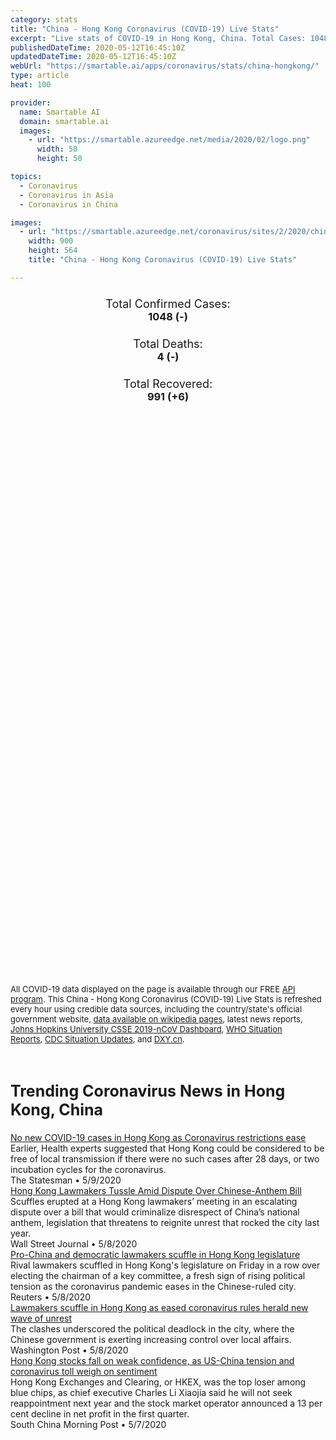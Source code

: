 ```yaml
---
category: stats
title: "China - Hong Kong Coronavirus (COVID-19) Live Stats"
excerpt: "Live stats of COVID-19 in Hong Kong, China. Total Cases: 1048 (-), Deaths: 4 (-), Recoveries: 991(+6)."
publishedDateTime: 2020-05-12T16:45:10Z
updatedDateTime: 2020-05-12T16:45:10Z
webUrl: "https://smartable.ai/apps/coronavirus/stats/china-hongkong/"
type: article
heat: 100

provider:
  name: Smartable AI
  domain: smartable.ai
  images:
    - url: "https://smartable.azureedge.net/media/2020/02/logo.png"
      width: 50
      height: 50

topics:
  - Coronavirus
  - Coronavirus in Asia
  - Coronavirus in China

images:
  - url: "https://smartable.azureedge.net/coronavirus/sites/2/2020/china-hongkong.jpg"
    width: 900
    height: 564
    title: "China - Hong Kong Coronavirus (COVID-19) Live Stats"

---
```

<div class="total-stats" style="text-align: center;">
    <h3>
	    <div style="font-size: 18px; font-weight: 400;">Total Confirmed Cases:</div>
	    1048 (-)
    </h3>
    <h3>
	    <div style="font-size: 18px; font-weight: 400;">Total Deaths:</div>
	    4 (-)
    </h3>
    <h3>
	    <div style="font-size: 18px; font-weight: 400;">Total Recovered:</div>
	    991 (<span class='green'>+6</span>)
    </h3>
</div>

<script type="text/javascript" src="https://www.gstatic.com/charts/loader.js"></script>

<div id="time_series_chart" style="width: 100%; height: 400px;"></div>
<script type="text/javascript">
  google.charts.load('current', {'packages':['corechart']});
  google.charts.setOnLoadCallback(drawChart);
  function drawChart() {
    var data = google.visualization.arrayToDataTable([
      ['Date', 'Total Cases', 'Total Deaths', 'Total Recovered'],
      ['1/22/2020', 0, 0, 0],['1/23/2020', 2, 0, 0],['1/24/2020', 2, 0, 0],['1/25/2020', 5, 0, 0],['1/26/2020', 8, 0, 0],['1/27/2020', 8, 0, 0],['1/28/2020', 8, 0, 0],['1/29/2020', 10, 0, 0],['1/30/2020', 10, 0, 0],['1/31/2020', 12, 0, 0],['2/1/2020', 13, 0, 0],['2/2/2020', 15, 0, 0],['2/3/2020', 15, 0, 0],['2/4/2020', 17, 1, 0],['2/5/2020', 21, 1, 0],['2/6/2020', 24, 1, 0],['2/7/2020', 25, 1, 0],['2/8/2020', 26, 1, 0],['2/9/2020', 29, 1, 0],['2/10/2020', 38, 1, 0],['2/11/2020', 49, 1, 0],['2/12/2020', 50, 1, 1],['2/13/2020', 53, 1, 1],['2/14/2020', 56, 1, 1],['2/15/2020', 56, 1, 1],['2/16/2020', 57, 1, 2],['2/17/2020', 60, 1, 2],['2/18/2020', 62, 1, 2],['2/19/2020', 63, 2, 5],['2/20/2020', 68, 2, 5],['2/21/2020', 68, 2, 5],['2/22/2020', 69, 2, 6],['2/23/2020', 74, 2, 11],['2/24/2020', 79, 2, 19],['2/25/2020', 84, 2, 19],['2/26/2020', 91, 2, 24],['2/27/2020', 92, 2, 24],['2/28/2020', 94, 2, 30],['2/29/2020', 95, 2, 33],['3/1/2020', 96, 2, 36],['3/2/2020', 100, 2, 36],['3/3/2020', 100, 2, 37],['3/4/2020', 105, 2, 37],['3/5/2020', 105, 2, 43],['3/6/2020', 107, 2, 46],['3/7/2020', 108, 2, 51],['3/8/2020', 114, 3, 58],['3/9/2020', 115, 3, 59],['3/10/2020', 120, 3, 65],['3/11/2020', 126, 3, 65],['3/12/2020', 132, 4, 77],['3/13/2020', 138, 4, 78],['3/14/2020', 142, 4, 81],['3/15/2020', 149, 4, 84],['3/16/2020', 157, 4, 88],['3/17/2020', 168, 4, 92],['3/18/2020', 193, 4, 95],['3/19/2020', 208, 4, 98],['3/20/2020', 256, 4, 98],['3/21/2020', 274, 4, 100],['3/22/2020', 318, 4, 100],['3/23/2020', 356, 4, 100],['3/24/2020', 387, 4, 102],['3/25/2020', 411, 4, 106],['3/26/2020', 454, 4, 110],['3/27/2020', 519, 4, 111],['3/28/2020', 582, 4, 112],['3/29/2020', 642, 4, 118],['3/30/2020', 683, 4, 124],['3/31/2020', 715, 4, 128],['4/1/2020', 766, 4, 147],['4/2/2020', 802, 4, 154],['4/3/2020', 845, 4, 173],['4/4/2020', 862, 4, 173],['4/5/2020', 891, 4, 206],['4/6/2020', 915, 4, 216],['4/7/2020', 936, 4, 236],['4/8/2020', 961, 4, 264],['4/9/2020', 974, 4, 293],['4/10/2020', 990, 4, 309],['4/11/2020', 1001, 4, 336],['4/12/2020', 1005, 4, 360],['4/13/2020', 1010, 4, 397],['4/14/2020', 1013, 4, 434],['4/15/2020', 1017, 4, 459],['4/16/2020', 1018, 4, 485],['4/17/2020', 1022, 4, 533],['4/18/2020', 1024, 4, 568],['4/19/2020', 1026, 4, 602],['4/20/2020', 1026, 4, 630],['4/21/2020', 1030, 4, 650],['4/22/2020', 1034, 4, 678],['4/23/2020', 1036, 4, 699],['4/24/2020', 1036, 4, 725],['4/25/2020', 1038, 4, 753],['4/26/2020', 1038, 4, 772],['4/27/2020', 1038, 4, 787],['4/28/2020', 1038, 4, 811],['4/29/2020', 1038, 4, 830],['4/30/2020', 1038, 4, 846],['5/1/2020', 1039, 4, 855],['5/2/2020', 1040, 4, 864],['5/3/2020', 1040, 4, 879],['5/4/2020', 1041, 4, 900],['5/5/2020', 1041, 4, 920],['5/6/2020', 1041, 4, 932],['5/7/2020', 1045, 4, 944],['5/8/2020', 1045, 4, 960],['5/9/2020', 1045, 4, 967],['5/10/2020', 1048, 4, 982],['5/11/2020', 1048, 4, 985],['5/12/2020', 1048, 4, 991],
    ]);
    var options = {
      curveType: 'none',
      chartArea: {'width': '80%', 'height': '80%'},
      legend: { position: 'top' },
      lineWidth: 5,
      colors: ['#f60109', '#444444', '#81B71F']
    };
    var chart = new google.visualization.LineChart(document.getElementById('time_series_chart'));
    chart.draw(data, options);
  }
</script>

<div id="geo_chart" style="width: 100%; height: 500px;"></div>
<script type="text/javascript">
  google.charts.load('current', {
    'packages':['geochart'],
    'mapsApiKey': 'AIzaSyDk1HhVhLaveyKrUhhHZ5YwzIpEcbdal6U'
  });
  google.charts.setOnLoadCallback(drawRegionsMap);
  function drawRegionsMap() {
    var data = google.visualization.arrayToDataTable([
      ['Location', 'Total Cases', 'Total Deaths'],
      ["Hong Kong SAR", 1048, 4]
    ]);
    var options = {
      backgroundColor: {fill:'transparent',stroke:'#FFF' ,strokeWidth:0 }, 
      region: 'CN',
      resolution: 'provinces', 
      legend: 'none',
      colorAxis: {
          colors: ['#FFE2E2', '#f60109']
      }
    };
    var chart = new google.visualization.GeoChart(document.getElementById('geo_chart'));
    chart.draw(data, options);
  };
</script>



<span style="font-size: 13px">All COVID-19 data displayed on the page is available through our FREE <a href="https://developer.smartable.ai">API program</a>. This China - Hong Kong Coronavirus (COVID-19) Live Stats is refreshed every hour using credible data sources, including the country/state's official government website, <a href="https://en.wikipedia.org/wiki/2019%E2%80%9320_coronavirus_pandemic" target="_blank">data available on wikipedia pages</a>, latest news reports, <a href="https://systems.jhu.edu/research/public-health/ncov/" target="_blank">Johns Hopkins University CSSE 2019-nCoV Dashboard</a>, <a href="https://www.who.int/emergencies/diseases/novel-coronavirus-2019/situation-reports" target="_blank">WHO Situation Reports</a>, <a href="https://www.cdc.gov/coronavirus/2019-ncov/index.html" target="_blank">CDC Situation Updates</a>, and <a href="https://ncov.dxy.cn/ncovh5/view/pneumonia" target="_blank">DXY.cn</a>.</span>


<h2 id="news" class="center" style="margin-top: 60px; font-size: 25px;">Trending Coronavirus News in Hong Kong, China</h2>
<div class="row">
<div class="col-md-6 col-sm-12">
  <div class="content-card">
	<a href="https://www.thestatesman.com/coronavirus/no-new-covid-19-cases-hong-kong-coronavirus-restrictions-ease-1502886122.html"><div class="card-image" style="background-image: url(https://www.thestatesman.com/wp-content/uploads/2020/05/hong-Kong.jpg)"></div></a>
	<div class="content">
		<div class="card-title"><a href="https://www.thestatesman.com/coronavirus/no-new-covid-19-cases-hong-kong-coronavirus-restrictions-ease-1502886122.html">No new COVID-19 cases in Hong Kong as Coronavirus restrictions ease</a></div>
		<div class="card-excerpt">Earlier, Health experts suggested that Hong Kong could be considered to be free of local transmission if there were no such cases after 28 days, or two incubation cycles for the coronavirus.</div>
		<div class="card-meta">
			<span class="card-provider">The Statesman</span> • <span class="card-date">5/9/2020</span>
		</div>
	</div>
  </div>
</div>
<div class="col-md-6 col-sm-12">
  <div class="content-card">
	<a href="https://www.wsj.com/articles/hong-kong-lawmakers-tussle-amid-dispute-over-chinese-anthem-bill-11588957994"><div class="card-image" style="background-image: url(https://images.wsj.net/im-185126/social)"></div></a>
	<div class="content">
		<div class="card-title"><a href="https://www.wsj.com/articles/hong-kong-lawmakers-tussle-amid-dispute-over-chinese-anthem-bill-11588957994">Hong Kong Lawmakers Tussle Amid Dispute Over Chinese-Anthem Bill</a></div>
		<div class="card-excerpt">Scuffles erupted at a Hong Kong lawmakers’ meeting in an escalating dispute over a bill that would criminalize disrespect of China’s national anthem, legislation that threatens to reignite unrest that rocked the city last year.</div>
		<div class="card-meta">
			<span class="card-provider">Wall Street Journal</span> • <span class="card-date">5/8/2020</span>
		</div>
	</div>
  </div>
</div>
<div class="col-md-6 col-sm-12">
  <div class="content-card">
	<a href="https://www.reuters.com/article/uk-hongkong-politics-idUKKBN22K0SM"><div class="card-image" style="background-image: url(https://s3.reutersmedia.net/resources/r/?m=02&d=20200508&t=2&i=1517914368&w=&fh=545px&fw=&ll=&pl=&sq=&r=LYNXMPEG470HL)"></div></a>
	<div class="content">
		<div class="card-title"><a href="https://www.reuters.com/article/uk-hongkong-politics-idUKKBN22K0SM">Pro-China and democratic lawmakers scuffle in Hong Kong legislature</a></div>
		<div class="card-excerpt">Rival lawmakers scuffled in Hong Kong's legislature on Friday in a row over electing the chairman of a key committee, a fresh sign of rising political tension as the coronavirus pandemic eases in the Chinese-ruled city.</div>
		<div class="card-meta">
			<span class="card-provider">Reuters</span> • <span class="card-date">5/8/2020</span>
		</div>
	</div>
  </div>
</div>
<div class="col-md-6 col-sm-12">
  <div class="content-card">
	<a href="https://www.washingtonpost.com/world/asia_pacific/scuffles-erupt-in-hong-kong-legislature-as-eased-virus-rules-herald-new-unrest/2020/05/08/ba3dfb06-9101-11ea-9322-a29e75effc93_story.html"><div class="card-image" style="background-image: url(https://www.washingtonpost.com/resizer/j3HJCTpXYlG_0HuzuhrJCxum534=/1440x0/smart/arc-anglerfish-washpost-prod-washpost.s3.amazonaws.com/public/XCIWOQERBYI6VIF4J2NNJBTNEE.jpg)"></div></a>
	<div class="content">
		<div class="card-title"><a href="https://www.washingtonpost.com/world/asia_pacific/scuffles-erupt-in-hong-kong-legislature-as-eased-virus-rules-herald-new-unrest/2020/05/08/ba3dfb06-9101-11ea-9322-a29e75effc93_story.html">Lawmakers scuffle in Hong Kong as eased coronavirus rules herald new wave of unrest</a></div>
		<div class="card-excerpt">The clashes underscored the political deadlock in the city, where the Chinese government is exerting increasing control over local affairs.</div>
		<div class="card-meta">
			<span class="card-provider">Washington Post</span> • <span class="card-date">5/8/2020</span>
		</div>
	</div>
  </div>
</div>
<div class="col-md-6 col-sm-12">
  <div class="content-card">
	<a href="https://www.scmp.com/business/money/market-snapshot/article/3083335/hong-kong-stocks-fall-weak-confidence-us-china"><div class="card-image" style="background-image: url(https://cdn.i-scmp.com/sites/default/files/styles/og_image_scmp_generic/public/d8/images/methode/2020/05/07/d119dbba-9043-11ea-a674-527cfdef49ee_image_hires_175516.jpg?itok=Q0QqycXK&v=1588845324)"></div></a>
	<div class="content">
		<div class="card-title"><a href="https://www.scmp.com/business/money/market-snapshot/article/3083335/hong-kong-stocks-fall-weak-confidence-us-china">Hong Kong stocks fall on weak confidence, as US-China tension and coronavirus toll weigh on sentiment</a></div>
		<div class="card-excerpt">Hong Kong Exchanges and Clearing, or HKEX, was the top loser among blue chips, as chief executive Charles Li Xiaojia said he will not seek reappointment next year and the stock market operator announced a 13 per cent decline in net profit in the first quarter.</div>
		<div class="card-meta">
			<span class="card-provider">South China Morning Post</span> • <span class="card-date">5/7/2020</span>
		</div>
	</div>
  </div>
</div>

</div>

